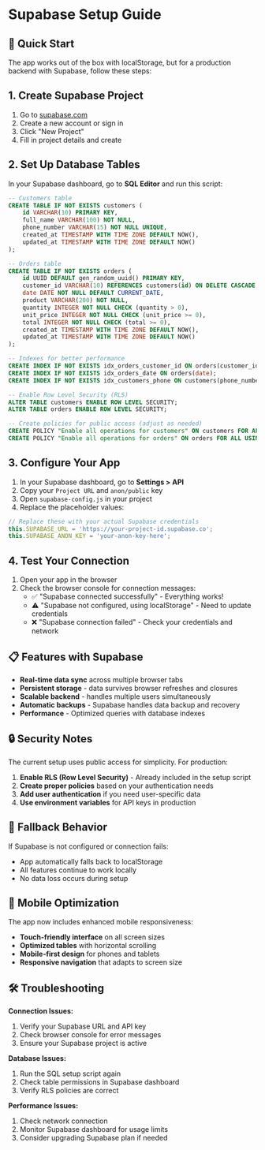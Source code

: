 # Supabase Setup Guide

## 🚀 Quick Start

The app works out of the box with localStorage, but for a production backend with Supabase, follow these steps:

## 1. Create Supabase Project

1. Go to [supabase.com](https://supabase.com)
2. Create a new account or sign in
3. Click "New Project"
4. Fill in project details and create

## 2. Set Up Database Tables

In your Supabase dashboard, go to **SQL Editor** and run this script:

```sql
-- Customers table
CREATE TABLE IF NOT EXISTS customers (
    id VARCHAR(10) PRIMARY KEY,
    full_name VARCHAR(100) NOT NULL,
    phone_number VARCHAR(15) NOT NULL UNIQUE,
    created_at TIMESTAMP WITH TIME ZONE DEFAULT NOW(),
    updated_at TIMESTAMP WITH TIME ZONE DEFAULT NOW()
);

-- Orders table  
CREATE TABLE IF NOT EXISTS orders (
    id UUID DEFAULT gen_random_uuid() PRIMARY KEY,
    customer_id VARCHAR(10) REFERENCES customers(id) ON DELETE CASCADE,
    date DATE NOT NULL DEFAULT CURRENT_DATE,
    product VARCHAR(200) NOT NULL,
    quantity INTEGER NOT NULL CHECK (quantity > 0),
    unit_price INTEGER NOT NULL CHECK (unit_price >= 0),
    total INTEGER NOT NULL CHECK (total >= 0),
    created_at TIMESTAMP WITH TIME ZONE DEFAULT NOW(),
    updated_at TIMESTAMP WITH TIME ZONE DEFAULT NOW()
);

-- Indexes for better performance
CREATE INDEX IF NOT EXISTS idx_orders_customer_id ON orders(customer_id);
CREATE INDEX IF NOT EXISTS idx_orders_date ON orders(date);
CREATE INDEX IF NOT EXISTS idx_customers_phone ON customers(phone_number);

-- Enable Row Level Security (RLS)
ALTER TABLE customers ENABLE ROW LEVEL SECURITY;
ALTER TABLE orders ENABLE ROW LEVEL SECURITY;

-- Create policies for public access (adjust as needed)
CREATE POLICY "Enable all operations for customers" ON customers FOR ALL USING (true);
CREATE POLICY "Enable all operations for orders" ON orders FOR ALL USING (true);
```

## 3. Configure Your App

1. In your Supabase dashboard, go to **Settings > API**
2. Copy your `Project URL` and `anon/public` key
3. Open `supabase-config.js` in your project
4. Replace the placeholder values:

```javascript
// Replace these with your actual Supabase credentials
this.SUPABASE_URL = 'https://your-project-id.supabase.co';
this.SUPABASE_ANON_KEY = 'your-anon-key-here';
```

## 4. Test Your Connection

1. Open your app in the browser
2. Check the browser console for connection messages:
   - ✅ "Supabase connected successfully" - Everything works!
   - ⚠️ "Supabase not configured, using localStorage" - Need to update credentials
   - ❌ "Supabase connection failed" - Check your credentials and network

## 📋 Features with Supabase

- **Real-time data sync** across multiple browser tabs
- **Persistent storage** - data survives browser refreshes and closures
- **Scalable backend** - handles multiple users simultaneously
- **Automatic backups** - Supabase handles data backup and recovery
- **Performance** - Optimized queries with database indexes

## 🔒 Security Notes

The current setup uses public access for simplicity. For production:

1. **Enable RLS (Row Level Security)** - Already included in the setup script
2. **Create proper policies** based on your authentication needs
3. **Add user authentication** if you need user-specific data
4. **Use environment variables** for API keys in production

## 🔄 Fallback Behavior

If Supabase is not configured or connection fails:
- App automatically falls back to localStorage
- All features continue to work locally
- No data loss occurs during setup

## 📱 Mobile Optimization

The app now includes enhanced mobile responsiveness:
- **Touch-friendly interface** on all screen sizes
- **Optimized tables** with horizontal scrolling
- **Mobile-first design** for phones and tablets
- **Responsive navigation** that adapts to screen size

## 🛠️ Troubleshooting

**Connection Issues:**
1. Verify your Supabase URL and API key
2. Check browser console for error messages
3. Ensure your Supabase project is active

**Database Issues:**
1. Run the SQL setup script again
2. Check table permissions in Supabase dashboard
3. Verify RLS policies are correct

**Performance Issues:**
1. Check network connection
2. Monitor Supabase dashboard for usage limits
3. Consider upgrading Supabase plan if needed